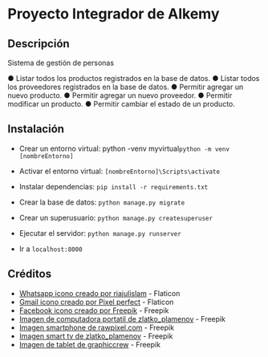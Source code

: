 # Proyecto Integrador de Alkemy

## Descripción
Sistema de gestión de personas

● Listar todos los productos registrados en la base de datos.
● Listar todos los proveedores registrados en la base de datos.
● Permitir agregar un nuevo producto.
● Permitir agregar un nuevo proveedor.
● Permitir modificar un producto.
● Permitir cambiar el estado de un producto.

## Instalación
- Crear un entorno virtual: python -venv myvirtual```python -m venv [nombreEntorno]```

- Activar el entorno virtual: ```[nombreEntorno]\Scripts\activate```

- Instalar dependencias: ```pip install -r requirements.txt```

- Crear la base de datos: ```python manage.py migrate```

- Crear un superusuario: ```python manage.py createsuperuser```

- Ejecutar el servidor: ```python manage.py runserver```

- Ir a ```localhost:8000```


## Créditos
- [Whatsapp icono creado por riajulislam](https://www.flaticon.com/free-icons/whatsapp "Whatsapp icons created by riajulislam") - Flaticon
- [Gmail icono creado por Pixel perfect](https://www.flaticon.com/free-icons/gmail "Gmail icons created by Pixel perfect") - Flaticon
- [Facebook icono creado por Freepik](https://www.flaticon.com/free-icons/facebook "Facebook icons created by Freepik") - Freepik
- [Imagen de computadora portatil de zlatko_plamenov](https://www.freepik.es/psd-gratis/maqueta-portatil-aislada_4075244.htm#query=computadora%20portatil&position=0&from_view=search&track=ais "Imagen de zlatko_plamenov") - Freepik
- [Imagen smartphone de rawpixel.com](https://www.freepik.es/psd-gratis/diseno-maqueta-smartphone-pantalla-completa_3576506.htm#query=smartphone&position=4&from_view=search&track=sph "Imagen de rawpixel.com") - Freepik
- [Imagen smart tv de zlatko_plamenov](https://www.freepik.es/psd-gratis/maqueta-television-inteligente-aislada_4061193.htm#query=smart%20tv&position=1&from_view=search&track=ais "Imagen de zlatko_plamenov") - Freepik
- [Imagen de tablet de graphiccrew](https://www.freepik.es/psd-gratis/vista-angulo-superior-maqueta-tableta_9326058.htm#query=tablet&position=5&from_view=search&track=sph "Imagen de graphiccrew") - Freepik
